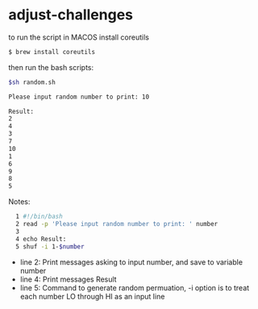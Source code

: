 # adjust-challenges

to run the script in MACOS install coreutils
```sh
$ brew install coreutils
```

then run the bash scripts:
```sh
$sh random.sh
```
```sh
Please input random number to print: 10

Result:
2
4
3
7
10
1
6
9
8
5
```

Notes:
```sh  
  1 #!/bin/bash
  2 read -p 'Please input random number to print: ' number
  3
  4 echo Result:
  5 shuf -i 1-$number
```

* line 2: Print messages asking to input number, and save to variable number 
* line 4: Print messages Result
* line 5: Command to generate random permuation, -i option is to treat each number LO through HI as an input line 
